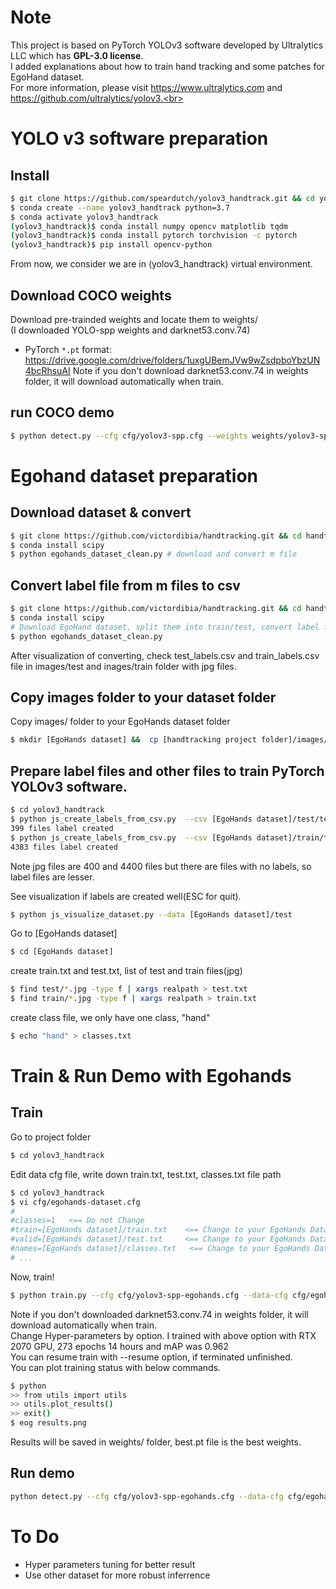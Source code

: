 # Note
This project is based on PyTorch YOLOv3 software developed by Ultralytics LLC which has **GPL-3.0 license**.<br>
I added explanations about how to train hand tracking and some patches for EgoHand dataset.<br>
For more information, please visit https://www.ultralytics.com and https://github.com/ultralytics/yolov3.<br>

# YOLO v3 software preparation
## Install
```bash
$ git clone https://github.com/speardutch/yolov3_handtrack.git && cd yolov3_handtrack
$ conda create --name yolov3_handtrack python=3.7
$ conda activate yolov3_handtrack
(yolov3_handtrack)$ conda install numpy opencv matplotlib tqdm
(yolov3_handtrack)$ conda install pytorch torchvision -c pytorch
(yolov3_handtrack)$ pip install opencv-python
```
From now, we consider we are in (yolov3_handtrack) virtual environment.

## Download COCO weights
Download pre-trainded weights and locate them to weights/ <br>
(I downloaded YOLO-spp weights and darknet53.conv.74)
- PyTorch `*.pt` format: https://drive.google.com/drive/folders/1uxgUBemJVw9wZsdpboYbzUN4bcRhsuAI
Note if you don't download darknet53.conv.74 in weights folder, it will download automatically when train.

## run COCO demo

```bash
$ python detect.py --cfg cfg/yolov3-spp.cfg --weights weights/yolov3-spp.weights --webcam
```

# Egohand dataset preparation
## Download dataset & convert
```bash
$ git clone https://github.com/victordibia/handtracking.git && cd handtracking
$ conda install scipy
$ python egohands_dataset_clean.py # download and convert m file
```
## Convert label file from m files to csv
```bash
$ git clone https://github.com/victordibia/handtracking.git && cd handtracking
$ conda install scipy
# Download EgoHand dataset, split them into train/test, convert label file m to csv, copy to images/ folder
$ python egohands_dataset_clean.py
```
After visualization of converting, check test_labels.csv and train_labels.csv file in images/test and inages/train folder with jpg files.

## Copy images folder to your dataset folder
Copy images/ folder to your EgoHands dataset folder
```bash
$ mkdir [EgoHands dataset] &&  cp [handtracking project folder]/images/* [EgoHands dataset]/ -rf
```

## Prepare label files and other files to train PyTorch YOLOv3 software.
```bash
$ cd yolov3_handtrack
$ python js_create_labels_from_csv.py  --csv [EgoHands dataset]/test/test_labels.csv 
399 files label created
$ python js_create_labels_from_csv.py  --csv [EgoHands dataset]/train/train_labels.csv 
4383 files label created
```
Note jpg files are 400 and 4400 files but there are files with no labels, so label files are lesser.<br>

See visualization if labels are created well(ESC for quit).
```bash
$ python js_visualize_dataset.py --data [EgoHands dataset]/test
```

Go to [EgoHands dataset]
```bash
$ cd [EgoHands dataset]
```

create train.txt and test.txt, list of test and train files(jpg)
```bash
$ find test/*.jpg -type f | xargs realpath > test.txt
$ find train/*.jpg -type f | xargs realpath > train.txt
```

create class file, we only have one class, "hand"
```bash
$ echo "hand" > classes.txt
```

# Train & Run Demo with Egohands
## Train
Go to project folder
```bash
$ cd yolov3_handtrack
```

Edit data cfg file, write down train.txt, test.txt, classes.txt file path
```bash
$ cd yolov3_handtrack
$ vi cfg/egohands-dataset.cfg
#
#classes=1   <== Do not Change
#train=[EgoHands dataset]/train.txt    <== Change to your EgoHands Dataset folder
#valid=[EgoHands dataset]/test.txt     <== Change to your EgoHands Dataset folder
#names=[EgoHands dataset]/classes.txt   <== Change to your EgoHands Dataset folder
# ...
```

Now, train!
```bash
$ python train.py --cfg cfg/yolov3-spp-egohands.cfg --data-cfg cfg/egohands-dataset.cfg --batch-size 8
```
Note if you don't downloaded darknet53.conv.74 in weights folder, it will download automatically when train.<br>
Change Hyper-parameters by option. I trained with above option with RTX 2070 GPU, 273 epochs 14 hours and mAP was 0.962<br>
You can resume train with --resume option, if terminated unfinished. <br>
You can plot training status with below commands.
```bash
$ python
>> from utils import utils
>> utils.plot_results()
>> exit()
$ eog results.png
```

Results will be saved in weights/ folder, best.pt file is the best weights. <br>

## Run demo
```bash
python detect.py --cfg cfg/yolov3-spp-egohands.cfg --data-cfg cfg/egohands-dataset.cfg --weights weights/best.pt --webcam
```

# To Do
- Hyper parameters tuning for better result
- Use other dataset for more robust inferrence